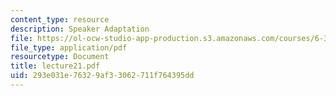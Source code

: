 ```yaml
---
content_type: resource
description: Speaker Adaptation
file: https://ol-ocw-studio-app-production.s3.amazonaws.com/courses/6-345-automatic-speech-recognition-spring-2003/293e031e76329af33062711f764395dd_lecture21.pdf
file_type: application/pdf
resourcetype: Document
title: lecture21.pdf
uid: 293e031e-7632-9af3-3062-711f764395dd
---
```

